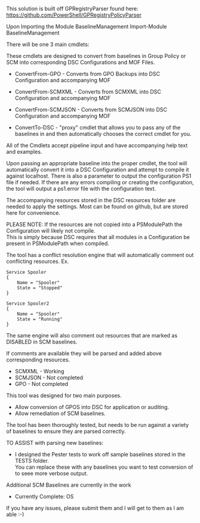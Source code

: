 This solution is built off GPRegistryParser found here: https://github.com/PowerShell/GPRegistryPolicyParser

Upon Importing the Module BaselineManagement
	Import-Module BaselineManagement 

There will be one 3 main cmdlets:

These cmdlets are designed to convert from baselines in Group Policy or SCM into corresponding DSC Configurations and MOF Files.
 - ConvertFrom-GPO - Converts from GPO Backups into DSC Configuration and accompanying MOF
 - ConvertFrom-SCMXML - Converts from SCMXML into DSC Configuration and accompanying MOF
 - ConvertFrom-SCMJSON - Converts from SCMJSON into DSC Configuration and accompanying MOF

 - ConvertTo-DSC - "proxy" cmdlet that allows you to pass any of the baselines in and then automatically chooses the correct cmdlet for you.

All of the Cmdlets accept pipeline input and have accompanying help text and examples.

Upon passing an appropriate baseline into the proper cmdlet, the tool will automatically convert it into a DSC Configuration and attempt to compile it against localhost.
There is also a parameter to output the configuration PS1 file if needed. 
If there are any errors compiling or creating the configuration, the tool will output a ps1.error file with the configuration text.

The accompanying resources stored in the DSC resources folder are needed to apply the settings.  Most can be found on github, but are stored here for convenience.

PLEASE NOTE: If the resources are not copied into a PSModulePath the Configuration will likely not compile.  
This is simply because DSC requires that all modules in a Configuration be present in PSModulePath when compiled.

The tool has a conflict resolution engine that will automatically comment out conflicting resources.
Ex.

	Service Spooler
	{
		Name = "Spooler"
		State = "Stopped"
	} 

	Service Spooler2
	{
		Name = "Spooler"
		State = "Running"
	}

The same engine will also comment out resources that are marked as DISABLED in SCM baselines.

If comments are available they will be parsed and added above corresponding resources.
 - SCMXML - Working
 - SCMJSON - Not completed
 - GPO - Not completed
 
This tool was designed for two main purposes.
 - Allow conversion of GPOS into DSC for application or auditing.
 - Allow remediation of SCM baselines.

The tool has been thoroughly tested, but needs to be run against a variety of baselines to ensure they are parsed correctly.

TO ASSIST with parsing new baselines:
 - I designed the Pester tests to work off sample baselines stored in the TESTS folder.  
You can replace these with any baselines you want to test conversion of to seee more verbose output.

Additional SCM Baselines are currently in the work
 - Currently Complete: OS

If you have any issues, please submit them and I will get to them as I am able :-)

	

